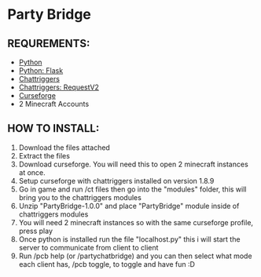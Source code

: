 # Party Bridge

## REQUREMENTS:
- [Python](https://www.python.org/downloads/)
- [Python: Flask](https://www.python.org/downloads/)
- [Chattriggers](https://discord.gg/chattriggers)
- [Chattriggers: RequestV2](https://www.chattriggers.com/modules/v/requestV2)
- [Curseforge](https://www.curseforge.com)
- 2 Minecraft Accounts


## HOW TO INSTALL:
1. Download the files attached
2. Extract the files
3. Download curseforge. You will need this to open 2 minecraft instances at once.
4. Setup curseforge with chattriggers installed on version 1.8.9
5. Go in game and run /ct files then go into the "modules" folder, this will bring you to the chattriggers modules
6. Unzip "PartyBridge-1.0.0" and place "PartyBridge" module inside of chattriggers modules
7. You will need 2 minecraft instances so with the same curseforge profile, press play
8. Once python is installed run the file "localhost.py" this i will start the server to communicate from client to client
9. Run /pcb help (or /partychatbridge) and you can then select what mode each client has, /pcb toggle, to toggle and have fun :D
